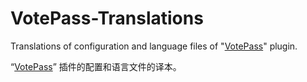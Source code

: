 # VotePass-Translations
Translations of configuration and language files of "[VotePass](https://github.com/ArtformGames/VotePass)" plugin.

“[VotePass](https://github.com/ArtformGames/VotePass)” 插件的配置和语言文件的译本。

